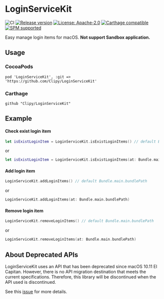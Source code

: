 # LoginServiceKit
![CI](https://github.com/Clipy/LoginServiceKit/workflows/Xcode-Build/badge.svg)
[![Release version](https://img.shields.io/github/release/Clipy/LoginServiceKit.svg)]()
[![License: Apache-2.0](https://img.shields.io/github/license/Clipy/LoginServiceKit.svg)](https://github.com/Clipy/LoginServiceKit/blob/master/LICENSE)
[![Carthage compatible](https://img.shields.io/badge/Carthage-compatible-4BC51D.svg?style=flat)](https://github.com/Carthage/Carthage)
[![SPM supported](https://img.shields.io/badge/SPM-supported-DE5C43.svg?style=flat)](https://swift.org/package-manager)

Easy manage login items for macOS. **Not support Sandbox application.**

## Usage
### CocoaPods
```
pod 'LoginServiceKit', :git => 'https://github.com/Clipy/LoginServiceKit'
```

### Carthage
```
github "Clipy/LoginServiceKit"
```

## Example
#### Check exist login item
```swift
let isExistLoginItem = LoginServiceKit.isExistLoginItems() // default Bundle.main.bundlePath
```

or

```swift
let isExistLoginItem = LoginServiceKit.isExistLoginItems(at: Bundle.main.bundlePath)
```

#### Add login item
```swift
LoginServiceKit.addLoginItems() // default Bundle.main.bundlePath
```

or

```swift
LoginServiceKit.addLoginItems(at: Bundle.main.bundlePath)
```

#### Remove login item
```swift
LoginServiceKit.removeLoginItems() // default Bundle.main.bundlePath
```

or

```swift
LoginServiceKit.removeLoginItems(at: Bundle.main.bundlePath)
```

## About Deprecated APIs
LoginServiceKit uses an API that has been deprecated since macOS 10.11 El Capitan. However, there is no API migration destination that meets the current specifications.
Therefore, this library will be discontinued when the API used is discontinued.

See this [issue](https://github.com/Clipy/LoginServiceKit/issues/10) for more details.
